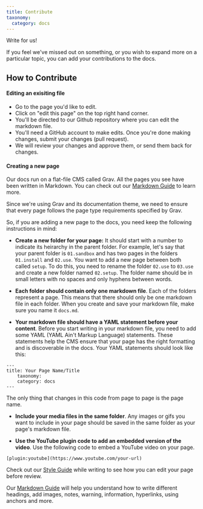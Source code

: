 ```yaml
---
title: Contribute
taxonomy:
  category: docs
---
```


Write for us!

If you feel we've missed out on something, or you wish to expand more on a particular topic, you can add your contributions to the docs. 

## How to Contribute

#### Editing an exisiting file 

* Go to the page you'd like to edit. 
* Click on "edit this page" on the top right hand corner. 
* You'll be directed to our Github repository where you can edit the markdown file.
* You'll need a GitHub account to make edits. Once you're done making changes, submit your changes (pull request). 
* We will review your changes and approve them, or send them back for changes. 

#### Creating a new page

Our docs run on a flat-file CMS called Grav. All the pages you see have been written in Markdown. You can check out our [Markdown Guide](../..//write-for-us/markdown-guide) to learn more. 

Since we're using Grav and its documentation theme, we need to ensure that every page follows the page type requirements specified by Grav. 

So, if you are adding a new page to the docs, you need keep the following instructions in mind: 

* **Create a new folder for your page:** It should start with a number to indicate its heirarchy in the parent folder. For example, let's say that your parent folder is `01.sandbox` and has two pages in the folders `01.install` and `02.use`. You want to add a new page between both called `setup`. To do this, you need to rename the folder `02.use` to `03.use` and create a new folder named `02.setup`.  The folder name should be in small letters with no spaces and only hyphens between words. 

* **Each folder should contain only one markdown file**. Each of the folders represent a page. This means that there should only be one markdown file in each folder. When you create and save your markdown file, make sure you name it `docs.md`.  

* **Your markdown file should have a YAML statement before your content**. Before you start writing in your markdown file, you need to add some YAML (YAML Ain't Markup Language) statements. These statements help the CMS ensure that your page has the right formatting and is discoverable in the docs. Your YAML statements should look like this:

```
---
title: Your Page Name/Title 
	taxonomy: 
	category: docs
---

```
The only thing that changes in this code from page to page is the page name. 

* **Include your media files in the same folder**. Any images or gifs you want to include in your page should be saved in the same folder as your page's markdown file. 

* **Use the YouTube plugin code to add an embedded version of the video**. Use the following code to embed a YouTube video on your page. 
```
[plugin:youtube](https://www.youtube.com/your-url)
```


Check out our [Style Guide](../..//write-for-us/style-guide) while writing to see how you can edit your page before review. 

Our [Markdown Guide](../..//write-for-us/markdown-guide) will help you understand how to write different headings, add images, notes, warning, information, hyperlinks, using anchors and more. 



